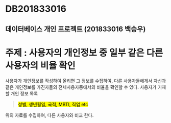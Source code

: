 DB201833016
===========
데이터베이스 개인 프로젝트 (201833016 백승우)
--------------------------------------------
# 주제 : 사용자의 개인정보 중 일부 같은 다른 사용자의 비율 확인

사용자가 개인정보를 작성하여 올리면 그 정보를 수집하여, 다른 사용자들에게서 자신과 같은 개인정보를 가진자들의 전체사용자중에서의 비율을 확인할 수 있다.
사용자가 기재할 개인 정보 목록

><mark>성별, 생년월일, 국적, MBTI, 직업 etc</mark>

위의 자료를 수집하여, 다른 사용자와 비교 한다.
